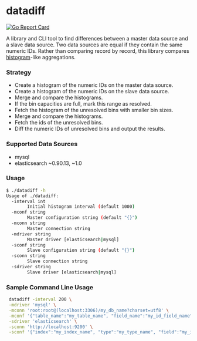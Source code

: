 # datadiff
[![Go Report Card](https://goreportcard.com/badge/github.com/arturom/datadiff)](https://goreportcard.com/report/github.com/arturom/datadiff)

A library and CLI tool to find differences between a master data source and a slave data source. Two data sources are equal if they contain the same numeric IDs. Rather than comparing record by record, this library compares [histogram](https://en.wikipedia.org/wiki/Histogram)-like aggregations.

### Strategy
 - Create a histogram of the numeric IDs on the master data source.
 - Create a histogram of the numeric IDs on the slave data source.
 - Merge and compare the histograms.
 - If the bin capacities are full, mark this range as resolved.
 - Fetch the histogram of the unresolved bins with smaller bin sizes.
 - Merge and compare the histograms.
 - Fetch the ids of the unresolved bins.
 - Diff the numeric IDs of unresolved bins and output the results.

### Supported Data Sources
  - mysql
  - elasticsearch ~0.90.13, ~1.0

### Usage
```bash
$ ./datadiff -h
Usage of ./datadiff:
  -interval int
        Initial histogram interval (default 1000)
  -mconf string
        Master configuration string (default "{}")
  -mconn string
        Master connection string
  -mdriver string
        Master driver [elasticsearch|mysql]
  -sconf string
        Slave configuration string (default "{}")
  -sconn string
        Slave connection string
  -sdriver string
        Slave driver [elasticsearch|mysql]
```

### Sample Command Line Usage
```bash
 datadiff -interval 200 \
 -mdriver 'mysql' \
 -mconn 'root:root@(localhost:3306)/my_db_name?charset=utf8' \
 -mconf '{"table_name":"my_table_name", "field_name":"my_id_field_name", "conditions":["`active` = 1", "`user_id` = 100"]}' \
 -sdriver 'elasticsearch' \
 -sconn 'http://localhost:9200' \
 -sconf '{"index":"my_index_name", "type":"my_type_name", "field":"my_id_field_path"}'
 ```
